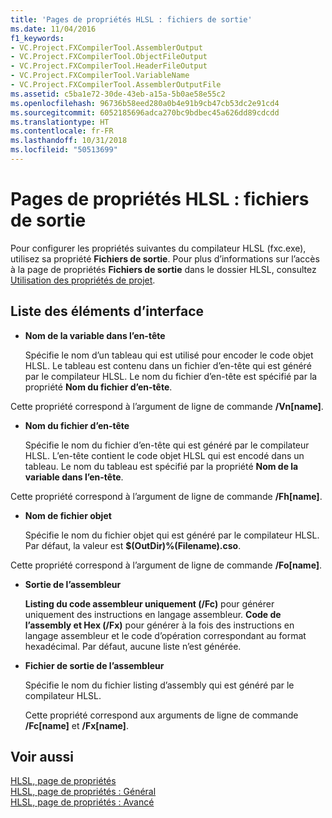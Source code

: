 ```yaml
---
title: 'Pages de propriétés HLSL : fichiers de sortie'
ms.date: 11/04/2016
f1_keywords:
- VC.Project.FXCompilerTool.AssemblerOutput
- VC.Project.FXCompilerTool.ObjectFileOutput
- VC.Project.FXCompilerTool.HeaderFileOutput
- VC.Project.FXCompilerTool.VariableName
- VC.Project.FXCompilerTool.AssemblerOutputFile
ms.assetid: c5ba1e72-30de-43eb-a15a-5b0ae58e55c2
ms.openlocfilehash: 96736b58eed280a0b4e91b9cb47cb53dc2e91cd4
ms.sourcegitcommit: 6052185696adca270bc9bdbec45a626dd89cdcdd
ms.translationtype: HT
ms.contentlocale: fr-FR
ms.lasthandoff: 10/31/2018
ms.locfileid: "50513699"
---
```

# <a name="hlsl-property-pages-output-files"></a>Pages de propriétés HLSL : fichiers de sortie

Pour configurer les propriétés suivantes du compilateur HLSL (fxc.exe), utilisez sa propriété **Fichiers de sortie**. Pour plus d’informations sur l’accès à la page de propriétés **Fichiers de sortie** dans le dossier HLSL, consultez [Utilisation des propriétés de projet](../ide/working-with-project-properties.md).

## <a name="uielement-list"></a>Liste des éléments d’interface

- **Nom de la variable dans l’en-tête**

   Spécifie le nom d’un tableau qui est utilisé pour encoder le code objet HLSL. Le tableau est contenu dans un fichier d’en-tête qui est généré par le compilateur HLSL. Le nom du fichier d’en-tête est spécifié par la propriété **Nom du fichier d’en-tête**.

Cette propriété correspond à l’argument de ligne de commande **/Vn[name]**.

- **Nom du fichier d’en-tête**

   Spécifie le nom du fichier d’en-tête qui est généré par le compilateur HLSL. L’en-tête contient le code objet HLSL qui est encodé dans un tableau. Le nom du tableau est spécifié par la propriété **Nom de la variable dans l’en-tête**.

Cette propriété correspond à l’argument de ligne de commande **/Fh[name]**.

- **Nom de fichier objet**

   Spécifie le nom du fichier objet qui est généré par le compilateur HLSL. Par défaut, la valeur est **$(OutDir)%(Filename).cso**.

Cette propriété correspond à l’argument de ligne de commande **/Fo[name]**.

- **Sortie de l’assembleur**

   **Listing du code assembleur uniquement (/Fc)** pour générer uniquement des instructions en langage assembleur. **Code de l’assembly et Hex (/Fx)** pour générer à la fois des instructions en langage assembleur et le code d’opération correspondant au format hexadécimal. Par défaut, aucune liste n’est générée.

- **Fichier de sortie de l’assembleur**

   Spécifie le nom du fichier listing d’assembly qui est généré par le compilateur HLSL.

   Cette propriété correspond aux arguments de ligne de commande **/Fc[name]** et **/Fx[name]**.

## <a name="see-also"></a>Voir aussi

[HLSL, page de propriétés](../ide/hlsl-property-pages.md)<br>
[HLSL, page de propriétés : Général](../ide/hlsl-property-pages-general.md)<br>
[HLSL, page de propriétés : Avancé](../ide/hlsl-property-pages-advanced.md)